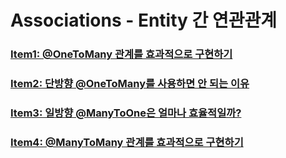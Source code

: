 # Associations - Entity 간 연관관계

### [Item1: @OneToMany 관계를 효과적으로 구현하기](./item1.md)

### [Item2: 단방향 @OneToMany를 사용하면 안 되는 이유](./item2.md)

### [Item3: 일방향 @ManyToOne은 얼마나 효율적일까?](./item3.md)

### [Item4: @ManyToMany 관계를 효과적으로 구현하기](./item4.md)